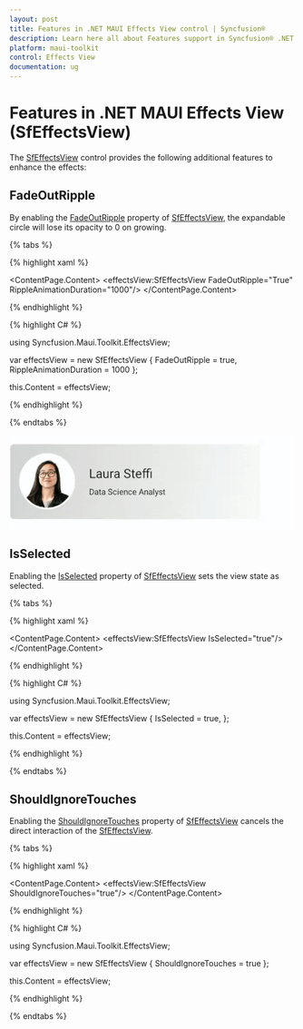 ```yaml
---
layout: post
title: Features in .NET MAUI Effects View control | Syncfusion®
description: Learn here all about Features support in Syncfusion® .NET MAUI Effects View (SfEffectsView) control and more.
platform: maui-toolkit
control: Effects View
documentation: ug
---
```


# Features in .NET MAUI Effects View (SfEffectsView)

The [SfEffectsView](https://help.syncfusion.com/cr/maui-toolkit/Syncfusion.Maui.Toolkit.EffectsView.SfEffectsView.html) control provides the following additional features to enhance the effects:

## FadeOutRipple

By enabling the [FadeOutRipple](https://help.syncfusion.com/cr/maui-toolkit/Syncfusion.Maui.Toolkit.EffectsView.SfEffectsView.html#Syncfusion_Maui_Toolkit_EffectsView_SfEffectsView_FadeOutRipple) property of [SfEffectsView](https://help.syncfusion.com/cr/maui-toolkit/Syncfusion.Maui.Toolkit.EffectsView.SfEffectsView.html), the expandable circle will lose its opacity to 0 on growing.

{% tabs %} 

{% highlight xaml %}

<ContentPage 
    xmlns:effectsView="clr-namespace:Syncfusion.Maui.Toolkit.EffectsView;assembly=Syncfusion.Maui.Toolkit">
    <ContentPage.Content> 
	<effectsView:SfEffectsView
    	FadeOutRipple="True"
    	RippleAnimationDuration="1000"/>
	</ContentPage.Content> 
</ContentPage>

{% endhighlight %}

{% highlight C# %}

using Syncfusion.Maui.Toolkit.EffectsView;

 var effectsView = new SfEffectsView
 {
     FadeOutRipple = true,
     RippleAnimationDuration = 1000
 };

 this.Content = effectsView;
            
{% endhighlight %}

{% endtabs %}

![.NET MAUI Effects View FadeOutRipple](Features_images/EffectsView_Fadeout_Ripple.gif)

## IsSelected

Enabling the [IsSelected](https://help.syncfusion.com/cr/maui-toolkit/Syncfusion.Maui.Toolkit.EffectsView.SfEffectsView.html#Syncfusion_Maui_Toolkit_EffectsView_SfEffectsView_IsSelected) property of [SfEffectsView](https://help.syncfusion.com/cr/maui-toolkit/Syncfusion.Maui.Toolkit.EffectsView.SfEffectsView.html) sets the view state as selected.

{% tabs %} 

{% highlight xaml %}

<ContentPage 
    xmlns:effectsView="clr-namespace:Syncfusion.Maui.Toolkit.EffectsView;assembly=Syncfusion.Maui.Toolkit">
    <ContentPage.Content> 
	<effectsView:SfEffectsView IsSelected="true"/>
	</ContentPage.Content> 
</ContentPage>

{% endhighlight %}

{% highlight C# %}

using Syncfusion.Maui.Toolkit.EffectsView;

var effectsView = new SfEffectsView
{
    IsSelected = true,
};

this.Content = effectsView;

{% endhighlight %}

{% endtabs %}

## ShouldIgnoreTouches

Enabling the [ShouldIgnoreTouches](https://help.syncfusion.com/cr/maui-toolkit/Syncfusion.Maui.Toolkit.EffectsView.SfEffectsView.html#Syncfusion_Maui_Toolkit_EffectsView_SfEffectsView_ShouldIgnoreTouches) property of [SfEffectsView](https://help.syncfusion.com/cr/maui-toolkit/Syncfusion.Maui.Toolkit.EffectsView.SfEffectsView.html) cancels the direct interaction of the [SfEffectsView](https://help.syncfusion.com/cr/maui-toolkit/Syncfusion.Maui.Toolkit.EffectsView.SfEffectsView.html).

{% tabs %} 

{% highlight xaml %}

<ContentPage 
    xmlns:effectsView="clr-namespace:Syncfusion.Maui.Toolkit.EffectsView;assembly=Syncfusion.Maui.Toolkit">
    <ContentPage.Content> 
	<effectsView:SfEffectsView ShouldIgnoreTouches="true"/>
	</ContentPage.Content> 
</ContentPage>

{% endhighlight %}

{% highlight C# %}

using Syncfusion.Maui.Toolkit.EffectsView;

var effectsView = new SfEffectsView
{
    ShouldIgnoreTouches = true
};

this.Content = effectsView;

{% endhighlight %}

{% endtabs %}

